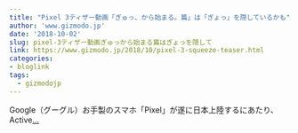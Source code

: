 ```yaml
---
title: "Pixel 3ティザー動画「ぎゅっ、から始まる。篇」は「ぎょっ」を隠しているかも"
author: 'www.gizmodo.jp'
date: '2018-10-02'
slug: pixel-3ティザー動画ぎゅっから始まる篇はぎょっを隠して
link: https://www.gizmodo.jp/2018/10/pixel-3-squeeze-teaser.html
categories:
- bloglink
tags:
  - gizmodojp
---
```


Google（グーグル）お手製のスマホ「Pixel」が遂に日本上陸するにあたり、Active[... <i class="fas fa-external-link-alt"></i>](https://www.gizmodo.jp/2018/10/pixel-3-squeeze-teaser.html)


